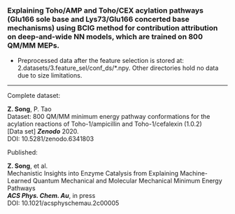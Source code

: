 ### Explaining Toho/AMP and Toho/CEX acylation pathways (Glu166 sole base and Lys73/Glu166 concerted base mechanisms) using BCIG method for contribution attribution on deep-and-wide NN models, which are trained on 800 QM/MM MEPs. 
- Preprocessed data after the feature selection is stored at: 2.datasets/3.feature_sel/conf_ds/\*.npy. Other directories hold no data due to size limitations.  

--- 

Complete dataset: 

**Z. Song**, P. Tao  
Dataset: 800 QM/MM minimum energy pathway conformations for the acylation reactions of Toho-1/ampicillin and Toho-1/cefalexin (1.0.2)  
\[Data set\]  ***Zenodo*** 2020.  
DOI: 10.5281/zenodo.6341803  

Published:

**Z. Song**, et al.  
Mechanistic Insights into Enzyme Catalysis from Explaining Machine-Learned Quantum Mechanical and Molecular Mechanical Minimum Energy Pathways  
***ACS Phys. Chem. Au***, in press  
DOI: 10.1021/acsphyschemau.2c00005
